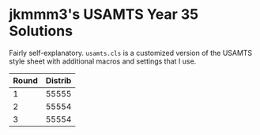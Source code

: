 # jkmmm3's USAMTS Year 35 Solutions

Fairly self-explanatory.
`usamts.cls` is a customized version of the USAMTS style sheet with additional macros and settings that I use.

|Round | Distrib |
|---|---|
| 1 | 55555 |
| 2 | 55554 |
| 3 | 55554 |